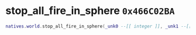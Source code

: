 # stop_all_fire_in_sphere `0x466C02BA`

```lua
natives.world.stop_all_fire_in_sphere(_unk0 --[[ integer ]], _unk1 --[[ integer ]], _unk2 --[[ integer ]], _unk3 --[[ integer ]])
```